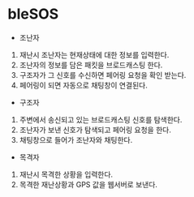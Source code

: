 # bleSOS
- 조난자
1. 재난시 조난자는 현재상태에 대한 정보를 입력한다.
2. 조난자의 정보를 담은 패킷을 브로드캐스팅 한다.
3. 구조자가 그 신호를 수신하면 페어링 요청을 확인 받는다.
4. 페어링이 되면 자동으로 채팅창이 연결된다.

- 구조자
1. 주변에서 송신되고 있는 브로드캐스팅 신호를 탐색한다.
2. 조난자가 보낸 신호가 탐색되고 페어링 요청을 한다.
3. 채팅창으로 들어가 조난자와 채팅한다.

- 목격자
1. 재난시 목격한 상황을 입력한다.
2. 목격한 재난상황과 GPS 값을 웹서버로 보낸다.
